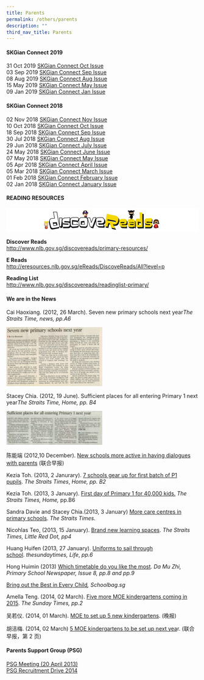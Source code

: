 ```yaml
---
title: Parents
permalink: /others/parents
description: ""
third_nav_title: Parents
---
```

<h4><strong>SKGian Connect 2019</strong></h4>
<p>31 Oct 2019 <a href="/files/SKGian%20Connect%20Oct%202019.pdf" target="_blank" rel="noopener">SKGian Connect Oct Issue</a><br />03 Sep 2019 <a href="/files/SKGian%20Connect%20Sep%202019.pdf" target="_blank" rel="noopener">SKGian Connect Sep Issue</a><br />08 Aug 2019 <a href="/files/SKGian%20Connect%20Aug%202019.pdf" target="_blank" rel="noopener">SKGian Connect Aug Issue</a><br />15 May 2019 <a href="/files/SKGian%20Connect%20May%202019.pdf" target="_blank" rel="noopener">SKGian Connect May Issue</a><br />09 Jan 2019 <a href="/files/2019%20Jan%20SKGian%20Connect.pdf" target="_blank" rel="noopener">SKGian Connect Jan Issue</a></p>
<h4><strong>SKGian Connect 2018</strong></h4>
<p>02 Nov 2018 <a href="/files/2018%20Nov%20SKGian%20Connect.pdf" target="_blank" rel="noopener">SKGian Connect Nov Issue</a><br />10 Oct 2018 <a href="/files/2018%20SKGian%20Connect%20Oct%201.pdf" target="_blank" rel="noopener">SKGian Connect Oct Issue</a><br />18 Sep 2018 <a href="/files/SKGian%20Connect%20Sep%202018%20(UPDATED).pdf" target="_blank" rel="noopener">SKGian Connect Sep Issue</a><br />30 Jul 2018 <a href="/files/SKGian%20Connect%20Aug%202018.pdf" target="_blank" rel="noopener">SKGian Connect Aug Issue</a><br />29 Jun 2018 <a href="/files/2018%20SKGian%20Connect%20Jul.pdf" target="_blank" rel="noopener">SKGian Connect July Issue</a><br />24 May 2018 <a href="https://sengkanggreenpri.moe.edu.sg/qql/slot/u160/Others/SKGian%20Connects/2018/2018%20SKGian%20Connect%20Jun.pdf" target="_blank" rel="noopener">SKGian Connect June Issue</a><br />07 May 2018 <a href="/files/2018%20SKGian%20Connect%20May%20Issue.pdf" target="_blank" rel="noopener">SKGian Connect May Issue</a><br />05 Apr 2018 <a href="/files/2018%20Apr%20SKGian%20Connect.pdf" target="_blank" rel="noopener">SKGian Connect April Issue</a><br />05 Mar 2018 <a href="/files/018%20Mar%20SKGian%20Connect.pdf" target="">SKGian Connect March Issue</a><br />01 Feb 2018 <a href="/files/2%20SKGian%20Feb%202018.pdf" target="_blank" rel="noopener">SKGian Connect February Issue</a><br />02 Jan 2018 <a href="/others/parents" target="">SKGian Connect January Issue</a></p>
<h4><strong>READING RESOURCES</strong></h4>
<img src="/images/rr.jpg">
<p><strong>Discover Reads<br /></strong><a href="http://www.nlb.gov.sg/discovereads/primary-resources/" target="_blank" rel="noopener">http://www.nlb.gov.sg/discovereads/primary-resources/</a></p>
<p><strong>E Reads<br /></strong><a href="http://eresources.nlb.gov.sg/eReads/DiscoveReads/All?level=p" target="_blank" rel="noopener">http://eresources.nlb.gov.sg/eReads/DiscoveReads/All?level=p</a></p>
<p><strong>Reading List<br /></strong><a href="http://www.nlb.gov.sg/discovereads/readinglist-primary/" target="_blank" rel="noopener">http://www.nlb.gov.sg/discovereads/readinglist-primary/</a></p>
<h4><strong>We are in the News</strong></h4>
<p>Cai Haoxiang. (2012, 26 March). Seven new primary schools next year<em>The Straits Time, news, pp.A6</em></p>
<img style="width: 50%;" src="/images/news1.jpg" />
<p>Stacey Chia. (2012, 19 June). Sufficient places for all entering Primary 1 next year<em>The Straits Time, Home, pp. B4</em></p>
<img style="width: 50%;" src="/images/news2.jpg" />
<p>陈能端 (2012,10 December).&nbsp;<a href="/files/20121210-zb-new-schools-more-active-in-having-dialogues-with-parents.pdf" target="_blank" rel="noopener">New schools more active in having dialogues with parents</a>&nbsp;(联合早报)</p>
<p>Kezia Toh. (2013, 2 Janurary). <a href="/files/20130102-st-7-schools-gear-up-for-first-batch-of-p1-pupils.pdf" target="_blank" rel="noopener">7 schools gear up for first batch of P1 pupils</a>.&nbsp;<em>The Straits Times</em>,&nbsp;<em>Home,</em>&nbsp;<em>pp. B2</em></p>
<p>Kezia Toh. (2013, 3 January).&nbsp;<a href="/files/20130103-st-after-school-care-centres-get-top-marks-from-parents.pdf" target="_blank" rel="noopener">First day of Primary 1 for 40,000 kids.</a>&nbsp;<em>The Straits Times, Home,</em>&nbsp;pp.B6</p>
<p>Sandra Davie and Stacey Chia.(2013, 3 January)&nbsp;<a href="/files/20130103-st-after-school-care-centres-get-top-marks-from-parents%20(1).pdf" target="_blank" rel="noopener">More care centres in primary schools</a>.&nbsp;<em>The Straits Times.</em></p>
<p>Nicohlas Teo, (2013, 15 January).&nbsp;<a href="/files/20130115-st-lrd-brand-new-learning-spaces.pdf" target="">Brand new learning spaces</a>.&nbsp;<em>The Straits Times, Little Red Dot, pp4</em></p>
<p>Huang Huifen (2013, 27 January).&nbsp;<a href="/files/20130127-sut-uniforms-to-sail-through-school.pdf" target="_blank" rel="noopener">Uniforms to sail through school</a>.&nbsp;<em>thesundaytimes, Life</em>,&nbsp;<em>pp.6</em></p>
<p>Hong Huimin (2013)&nbsp;<a href="/files/20130228-tup-which-timetable-do-you-like-the-most.pdf" target="_blank" rel="noopener">Which timetable do you like the most</a>.&nbsp;<em>Da Mu Zhi, Primary School Newspaper, Issue 8, pp.8 and pp.9</em></p>
<p><a href="http://www.schoolbag.sg/archives/2013/07/bringing_out_the_best_in_every.php">Bring out the Best in Every Child</a><em>, Schoolbag.sg</em></p>
<p>Amella Teng. (2014, 02 March).&nbsp;<a href="/files/20140302-st-five-more-moe-kindergartens-coming-in-2015.pdf" target="_blank" rel="noopener">Five more MOE kindergartens coming in 2015</a>.&nbsp;<em>The Sunday Times, pp.2</em></p>
<p>吴若仪. (2014, 01 March).&nbsp;<a href="/files/20140301-wb-moe-to-set-up-5-new-kindergartens.pdf" target="_blank" rel="noopener">MOE to set up 5 new kindergartens</a>. (晚报)</p>
<p>胡洁梅. (2014, 02 March)&nbsp;<a href="/files/20140302-zb-5-moe-kindergartens-to-be-set-up-next-year.pdf" target="_blank" rel="noopener">5 MOE kindergartens to be set up next yea</a>r. (联合早报，第 2 页)</p>
<h4><strong>Parents Support Group (PSG)</strong></h4>
<p><a href="/files/PSG_meeting_20April2013.pdf" target="_blank" rel="noopener">PSG Meeting (20 April 2013)</a><br /><a href="/files/Recruitment_Drive_2014_v5.pdf" target="">PSG Recruitment Drive 2014</a></p>